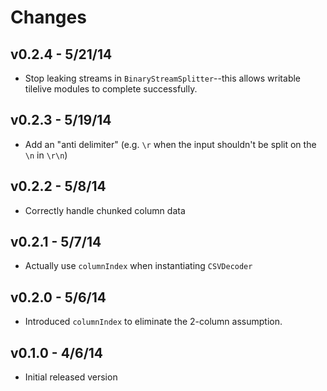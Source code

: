 # Changes

## v0.2.4 - 5/21/14

* Stop leaking streams in `BinaryStreamSplitter`--this allows writable tilelive
  modules to complete successfully.

## v0.2.3 - 5/19/14

* Add an "anti delimiter" (e.g. `\r` when the input shouldn't be split on the
  `\n` in `\r\n`)

## v0.2.2 - 5/8/14

* Correctly handle chunked column data

## v0.2.1 - 5/7/14

* Actually use `columnIndex` when instantiating `CSVDecoder`

## v0.2.0 - 5/6/14

* Introduced `columnIndex` to eliminate the 2-column assumption.

## v0.1.0 - 4/6/14

* Initial released version
